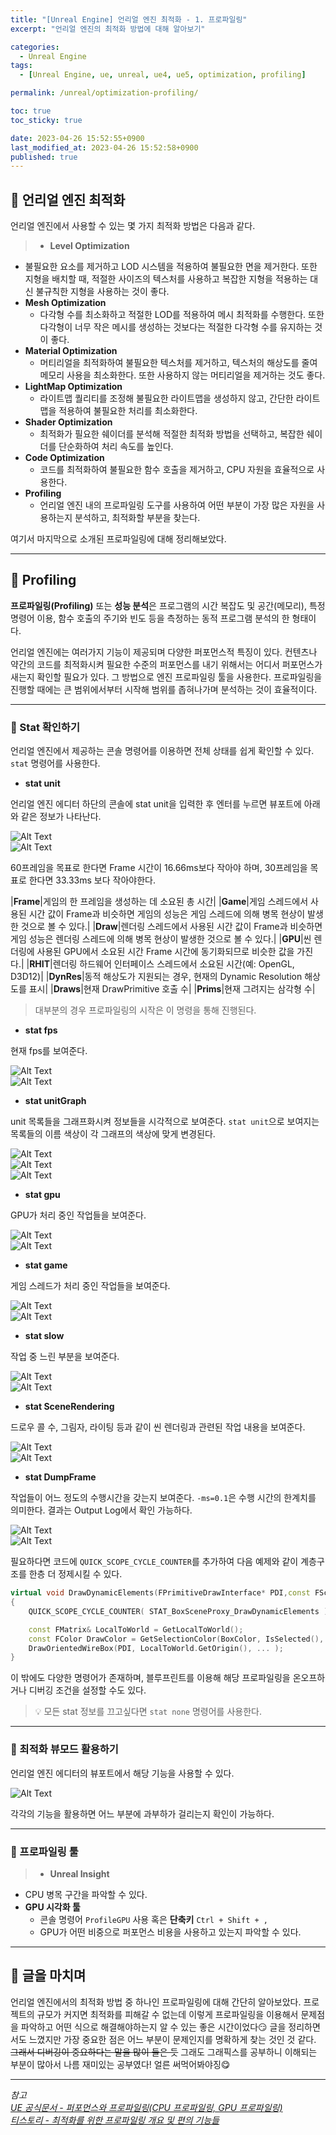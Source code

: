 ```yaml
---
title: "[Unreal Engine] 언리얼 엔진 최적화 - 1. 프로파일링"
excerpt: "언리얼 엔진의 최적화 방법에 대해 알아보기"

categories:
  - Unreal Engine
tags:
  - [Unreal Engine, ue, unreal, ue4, ue5, optimization, profiling]

permalink: /unreal/optimization-profiling/

toc: true
toc_sticky: true

date: 2023-04-26 15:52:55+0900
last_modified_at: 2023-04-26 15:52:58+0900
published: true
---
```


## 👻 언리얼 엔진 최적화
언리얼 엔진에서 사용할 수 있는 몇 가지 최적화 방법은 다음과 같다.

> - **Level Optimization**
  - 불필요한 요소를 제거하고 LOD 시스템을 적용하여 불필요한 면을 제거한다. 또한 지형을 배치할 때, 적절한 사이즈의 텍스처를 사용하고 복잡한 지형을 적용하는 대신 불규칙한 지형을 사용하는 것이 좋다.
- **Mesh Optimization**
  - 다각형 수를 최소화하고 적절한 LOD를 적용하여 메시 최적화를 수행한다. 또한 다각형이 너무 작은 메시를 생성하는 것보다는 적절한 다각형 수를 유지하는 것이 좋다.
- **Material Optimization**
  - 머티리얼을 최적화하여 불필요한 텍스처를 제거하고, 텍스처의 해상도를 줄여 메모리 사용을 최소화한다. 또한 사용하지 않는 머티리얼을 제거하는 것도 좋다.
- **LightMap Optimization**
  - 라이트맵 퀄리티를 조정해 불필요한 라이트맵을 생성하지 않고, 간단한 라이트맵을 적용하여 불필요한 처리를 최소화한다.
- **Shader Optimization**
  - 최적화가 필요한 쉐이더를 분석해 적절한 최적화 방법을 선택하고, 복잡한 쉐이더를 단순화하여 처리 속도를 높인다.
- **Code Optimization**
  - 코드를 최적화하여 불필요한 함수 호출을 제거하고, CPU 자원을 효율적으로 사용한다.
- **Profiling**
  - 언리얼 엔진 내의 프로파일링 도구를 사용하여 어떤 부분이 가장 많은 자원을 사용하는지 분석하고, 최적화할 부분을 찾는다.

여기서 마지막으로 소개된 프로파일링에 대해 정리해보았다.

***

## 👻 Profiling
**프로파일링(Profiling)** 또는 **성능 분석**은 프로그램의 시간 복잡도 및 공간(메모리), 특정 명령어 이용, 함수 호출의 주기와 빈도 등을 측정하는 동적 프로그램 분석의 한 형태이다.

언리얼 엔진에는 여러가지 기능이 제공되며 다양한 퍼포먼스적 특징이 있다. 컨텐츠나 약간의 코드를 최적화시켜 필요한 수준의 퍼포먼스를 내기 위해서는 어디서 퍼포먼스가 새는지 확인할 필요가 있다. 그 방법으로 엔진 프로파일링 툴을 사용한다. 프로파일링을 진행할 때에는 큰 범위에서부터 시작해 범위를 좁혀나가며 분석하는 것이 효율적이다.

***

### 🌱 Stat 확인하기
언리얼 엔진에서 제공하는 콘솔 명령어를 이용하면 전체 상태를 쉽게 확인할 수 있다. ``` stat ``` 명령어를 사용한다.

- **stat unit**

언리얼 엔진 에디터 하단의 콘솔에 stat unit을 입력한 후 엔터를 누르면 뷰포트에 아래와 같은 정보가 나타난다.

![Alt Text](/assets/images/posts_img/engines/unreal/optimization-profiling/unit1.PNG)   
![Alt Text](/assets/images/posts_img/engines/unreal/optimization-profiling/unit2.PNG)   

60프레임을 목표로 한다면 Frame 시간이 16.66ms보다 작아야 하며, 30프레임을 목표로 한다면 33.33ms 보다 작아야한다.

|**Frame**|게임의 한 프레임을 생성하는 데 소요된 총 시간|
|**Game**|게임 스레드에서 사용된 시간   값이 Frame과 비슷하면 게임의 성능은 게임 스레드에 의해 병목 현상이 발생한 것으로 볼 수 있다.|
|**Draw**|렌더링 스레드에서 사용된 시간   값이 Frame과 비슷하면 게임 성능은 렌더링 스레드에 의해 병목 현상이 발생한 것으로 볼 수 있다.|
|**GPU**|씬 렌더링에 사용된 GPU에서 소요된 시간   Frame 시간에 동기화되므로 비슷한 값을 가진다.|
|**RHIT**|렌더링 하드웨어 인터페이스 스레드에서 소요된 시간(예: OpenGL, D3D12)|
|**DynRes**|동적 해상도가 지원되는 경우, 현재의 Dynamic Resolution 해상도를 표시|
|**Draws**|현재 DrawPrimitive 호출 수|
|**Prims**|현재 그려지는 삼각형 수|

> 대부분의 경우 프로파일링의 시작은 이 명령을 통해 진행된다.

- **stat fps**

현재 fps를 보여준다.

![Alt Text](/assets/images/posts_img/engines/unreal/optimization-profiling/fps1.PNG)   
![Alt Text](/assets/images/posts_img/engines/unreal/optimization-profiling/fps2.PNG)   

- **stat unitGraph**

unit 목록들을 그래프화시켜 정보들을 시각적으로 보여준다. ``` stat unit ```으로 보여지는 목록들의 이름 색상이 각 그래프의 색상에 맞게 변경된다.

![Alt Text](/assets/images/posts_img/engines/unreal/optimization-profiling/graph1.PNG)   
![Alt Text](/assets/images/posts_img/engines/unreal/optimization-profiling/graph2.PNG)   
![Alt Text](/assets/images/posts_img/engines/unreal/optimization-profiling/graph3.PNG)   

- **stat gpu**

GPU가 처리 중인 작업들을 보여준다.

![Alt Text](/assets/images/posts_img/engines/unreal/optimization-profiling/gpu1.PNG)   
![Alt Text](/assets/images/posts_img/engines/unreal/optimization-profiling/gpu2.PNG)   

- **stat game**

게임 스레드가 처리 중인 작업들을 보여준다.

![Alt Text](/assets/images/posts_img/engines/unreal/optimization-profiling/game1.PNG)   
![Alt Text](/assets/images/posts_img/engines/unreal/optimization-profiling/game2.PNG)   

- **stat slow**

작업 중 느린 부분을 보여준다.

![Alt Text](/assets/images/posts_img/engines/unreal/optimization-profiling/slow1.PNG)   
![Alt Text](/assets/images/posts_img/engines/unreal/optimization-profiling/slow2.PNG)   

- **stat SceneRendering**

드로우 콜 수, 그림자, 라이팅 등과 같이 씬 렌더링과 관련된 작업 내용을 보여준다.

![Alt Text](/assets/images/posts_img/engines/unreal/optimization-profiling/rendering1.PNG)   
![Alt Text](/assets/images/posts_img/engines/unreal/optimization-profiling/rendering2.PNG)   

- **stat DumpFrame**

작업들이 어느 정도의 수행시간을 갖는지 보여준다. ``` -ms=0.1 ```은 수행 시간의 한계치를 의미한다. 결과는 Output Log에서 확인 가능하다.

![Alt Text](/assets/images/posts_img/engines/unreal/optimization-profiling/dump1.PNG)   
![Alt Text](/assets/images/posts_img/engines/unreal/optimization-profiling/dump2.PNG)   

필요하다면 코드에 ``` QUICK_SCOPE_CYCLE_COUNTER ```를 추가하여 다음 예제와 같이 계층구조를 한층 더 정제시킬 수 있다.

```c++
virtual void DrawDynamicElements(FPrimitiveDrawInterface* PDI,const FSceneView* View) override
{
    QUICK_SCOPE_CYCLE_COUNTER( STAT_BoxSceneProxy_DrawDynamicElements );

    const FMatrix& LocalToWorld = GetLocalToWorld();
    const FColor DrawColor = GetSelectionColor(BoxColor, IsSelected(), IsHovered(), false);
    DrawOrientedWireBox(PDI, LocalToWorld.GetOrigin(), ... );
}
```

이 밖에도 다양한 명령어가 존재하며, 블루프린트를 이용해 해당 프로파일링을 온오프하거나 디버깅 조건을 설정할 수도 있다.

> 💡 모든 stat 정보를 끄고싶다면 ``` stat none ``` 명령어를 사용한다.

***

### 🌱 최적화 뷰모드 활용하기
언리얼 엔진 에디터의 뷰포트에서 해당 기능을 사용할 수 있다.

![Alt Text](/assets/images/posts_img/engines/unreal/optimization-profiling/viewmode.PNG)   

각각의 기능을 활용하면 어느 부분에 과부하가 걸리는지 확인이 가능하다.

***

### 🌱 프로파일링 툴
> - **Unreal Insight**
  - CPU 병목 구간을 파악할 수 있다.
- **GPU 시각화 툴**
  - 콘솔 명령어 ``` ProfileGPU ``` 사용 혹은 **단축키** ``` Ctrl + Shift + , ```
  - GPU가 어떤 비중으로 퍼포먼스 비용을 사용하고 있는지 파악할 수 있다.

***

## 👻 글을 마치며
언리얼 엔진에서의 최적화 방법 중 하나인 프로파일링에 대해 간단히 알아보았다. 프로젝트의 규모가 커지면 최적화를 피해갈 수 없는데 이렇게 프로파일링을 이용해서 문제점을 파악하고 어떤 식으로 해결해야하는지 알 수 있는 좋은 시간이었다😏 글을 정리하면서도 느꼈지만 가장 중요한 점은 어느 부분이 문제인지를 명확하게 찾는 것인 것 같다. ~~그래서 디버깅이 중요하다는 말을 많이 들은 듯~~ 그래도 그래픽스를 공부하니 이해되는 부분이 많아서 나름 재미있는 공부였다! 얼른 써먹어봐야징😋

***

_참고_   
_[UE 공식문서 - 퍼포먼스와 프로파일링(CPU 프로파일링, GPU 프로파일링)](https://docs.unrealengine.com/4.27/ko/TestingAndOptimization/PerformanceAndProfiling/)_   
_[티스토리 - 최적화를 위한 프로파일링 개요 및 편의 기능들](https://devjino.tistory.com/373)_